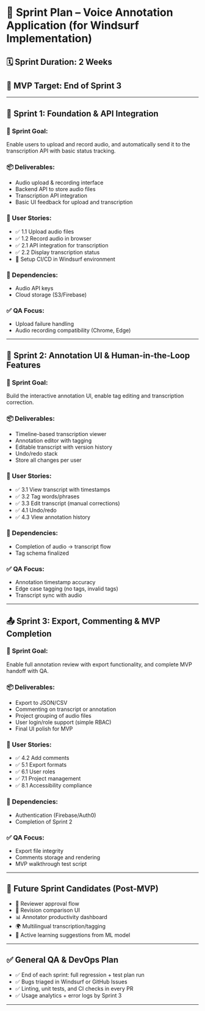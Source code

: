 # 🏁 Sprint Plan – Voice Annotation Application (for Windsurf Implementation)

## 🗓️ Sprint Duration: 2 Weeks  
## 🎯 MVP Target: End of Sprint 3

---

## 🚀 Sprint 1: Foundation & API Integration

### 🧭 Sprint Goal:
Enable users to upload and record audio, and automatically send it to the transcription API with basic status tracking.

### 📦 Deliverables:
- Audio upload & recording interface
- Backend API to store audio files
- Transcription API integration
- Basic UI feedback for upload and transcription

### 🔗 User Stories:
- ✅ 1.1 Upload audio files
- ✅ 1.2 Record audio in browser
- ✅ 2.1 API integration for transcription
- ✅ 2.2 Display transcription status
- 🔧 Setup CI/CD in Windsurf environment

### 🧱 Dependencies:
- Audio API keys
- Cloud storage (S3/Firebase)

### ✅ QA Focus:
- Upload failure handling
- Audio recording compatibility (Chrome, Edge)

---

## 🧠 Sprint 2: Annotation UI & Human-in-the-Loop Features

### 🧭 Sprint Goal:
Build the interactive annotation UI, enable tag editing and transcription correction.

### 📦 Deliverables:
- Timeline-based transcription viewer
- Annotation editor with tagging
- Editable transcript with version history
- Undo/redo stack
- Store all changes per user

### 🔗 User Stories:
- ✅ 3.1 View transcript with timestamps
- ✅ 3.2 Tag words/phrases
- ✅ 3.3 Edit transcript (manual corrections)
- ✅ 4.1 Undo/redo
- ✅ 4.3 View annotation history

### 🧱 Dependencies:
- Completion of audio → transcript flow
- Tag schema finalized

### ✅ QA Focus:
- Annotation timestamp accuracy
- Edge case tagging (no tags, invalid tags)
- Transcript sync with audio

---

## 📤 Sprint 3: Export, Commenting & MVP Completion

### 🧭 Sprint Goal:
Enable full annotation review with export functionality, and complete MVP handoff with QA.

### 📦 Deliverables:
- Export to JSON/CSV
- Commenting on transcript or annotation
- Project grouping of audio files
- User login/role support (simple RBAC)
- Final UI polish for MVP

### 🔗 User Stories:
- ✅ 4.2 Add comments
- ✅ 5.1 Export formats
- ✅ 6.1 User roles
- ✅ 7.1 Project management
- ✅ 8.1 Accessibility compliance

### 🧱 Dependencies:
- Authentication (Firebase/Auth0)
- Completion of Sprint 2

### ✅ QA Focus:
- Export file integrity
- Comments storage and rendering
- MVP walkthrough test script

---

## 🧩 Future Sprint Candidates (Post-MVP)

- 🚦 Reviewer approval flow
- 🔁 Revision comparison UI
- 📊 Annotator productivity dashboard
- 🌍 Multilingual transcription/tagging
- 🧪 Active learning suggestions from ML model

---

## ✅ General QA & DevOps Plan

- ✅ End of each sprint: full regression + test plan run
- ✅ Bugs triaged in Windsurf or GitHub Issues
- ✅ Linting, unit tests, and CI checks in every PR
- ✅ Usage analytics + error logs by Sprint 3

---


